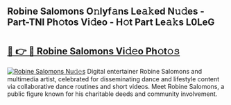 ## Robine Salomons O𝚗lyf𝚊ns Le𝚊𝚔ed N𝚞𝚍es - Part-TNI Ph𝚘tos Vi𝚍eo - H𝚘t Part Le𝚊𝚔s L0LeG

# <h2><a href="http://hf4h46.feru.top/?c=Robine+Salomons">🔗 👉 🔴 Robine Salomons Vi𝚍𝚎o Ph𝚘t𝚘𝚜</a></h2>

[![Robine Salomons Nu𝚍𝚎s](https://i.imgur.com/0TWrTi3.gif)](http://hf4h46.feru.top/?c=Robine+Salomons)
Digital entertainer Robine Salomons and multimedia artist, celebrated for disseminating dance and lifestyle content via collaborative dance routines and short videos. Meet Robine Salomons, a public figure known for his charitable deeds and community involvement. 
